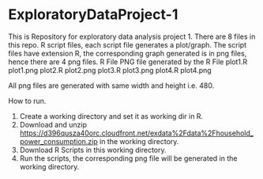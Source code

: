 ExploratoryDataProject-1
========================

This is Repository for exploratory data analysis project 1.
There are 8 files in this repo.
R script files, each script file generates a plot/graph.
The script files have extension R, the corresponding graph generated is in png files, hence there are 4 png files.
R File 		PNG file generated by the R File
plot1.R		plot1.png
plot2.R		plot2.png
plot3.R		plot3.png
plot4.R		plot4.png

All png files are generated with same width and height i.e. 480.

How to run.

1. Create a working directory and set it as working dir in R.
2. Download and unzip https://d396qusza40orc.cloudfront.net/exdata%2Fdata%2Fhousehold_power_consumption.zip in the working directory.
3. Download R Scripts in this working directory.
4. Run the scripts, the corresponding png file will be generated in the working directory.
